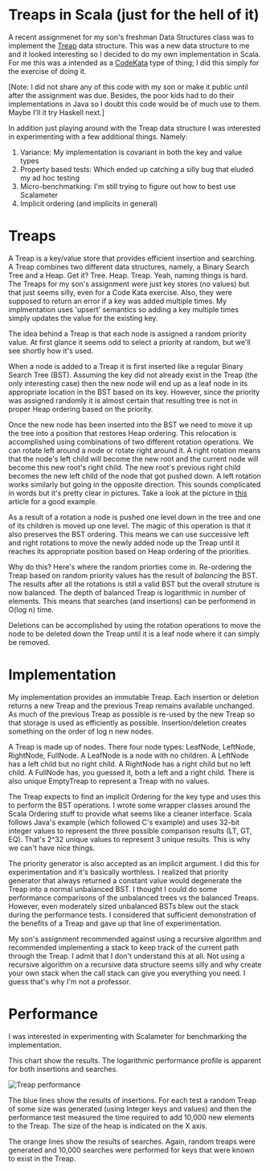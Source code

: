 Treaps in Scala (just for the hell of it)
=========================================

A recent assignmenet for my son's freshman Data Structures class was
to implement the [Treap](https://en.wikipedia.org/wiki/Treap) data
structure.  This was a new data structure to me and it looked
interesting so I decided to do my own implementation in Scala.  For me
this was a intended as a [CodeKata](http://codekata.com/) type of
thing; I did this simply for the exercise of doing it.

[Note: I did not share any of this code with my son or make it public until after the assignment was due.
Besides, the poor kids had to do their implementations in Java so I doubt this code would be of much
use to them. Maybe I'll it try Haskell next.]

In addition just playing around with the Treap data structure I was
interested in experimenting with a few additional things. Namely:

1. Variance:  My implementation is covariant in both the key and value types
2. Property based tests:  Which ended up catching a silly bug that eluded my ad hoc testing
3. Micro-benchmarking:  I'm still trying to figure out how to best use Scalameter
4. Implicit ordering (and implicits in general)


Treaps
======

A Treap is a key/value store that provides efficient insertion and
searching. A Treap combines two different data structures, namely, a
Binary Search Tree and a Heap.  Get it? Tree. Heap. Treap. Yeah,
naming things is hard. The Treaps for my son's assignment were just
key stores (no values) but that just seems silly, even for a Code Kata
exercise. Also, they were supposed to return an error if a key was
added multiple times. My implmentation uses 'upsert' semantics so
adding a key multiple times simply updates the value for the existing
key.

The idea behind a Treap is that each node is assigned a random
priority value.  At first glance it seems odd to select a priority at
random, but we'll see shortly how it's used.

When a node is added to a Treap it is first inserted like a regular
Binary Search Tree (BST). Assuming the key did not already exist in
the Treap (the only interesting case) then the new node will end up as
a leaf node in its appropriate location in the BST based on its
key. However, since the priority was assigned randomly it is almost
certain that resulting tree is not in proper Heap ordering based on
the priority.

Once the new node has been inserted into the BST we need to move it up
the tree into a position that restores Heap ordering. This relocation
is accomplished using combinations of two different rotation
operations. We can rotate left around a node or rotate right around
it. A right rotation means that the node's left child will become the
new root and the current node will become this new root's right
child. The new root's previous right child becomes the new left child
of the node that got pushed down. A left rotation works similarly but
going in the opposite direction. This sounds complicated in words but
it's pretty clear in pictures.  Take a look at the picture in
[this](http://pavpanchekha.com/blog/treap.html) article for a good
example.

As a result of a rotation a node is pushed one level down in the tree
and one of its children is moved up one level. The magic of this
operation is that it also preserves the BST ordering. This means we
can use successive left and right rotations to move the newly added
node up the Treap until it reaches its appropriate position based on
Heap ordering of the priorities.

Why do this? Here's where the random priorties come in. Re-ordering
the Treap based on random priority values has the result of
_balancing_ the BST. The results after all the rotations is still a
valid BST but the overall struture is now balanced. The depth of
balanced Treap is logarithmic in number of elements. This means that
searches (and insertions) can be performend in O(log n) time.

Deletions can be accomplished by using the rotation operations to move
the node to be deleted down the Treap until it is a leaf node where it
can simply be removed.

Implementation
==============

My implementation provides an immutable Treap. Each insertion or
deletion returns a new Treap and the previous Treap remains available
unchanged. As much of the previous Treap as possible is re-used by the
new Treap so that storage is used as efficiently as
possible. Insertion/deletion creates something on the order of log n
new nodes.

A Treap is made up of nodes. There four node types: LeafNode,
LeftNode, RightNode, FullNode. A LeafNode is a node with no
children. A LeftNode has a left child but no right child. A RightNode
has a right child but no left child. A FullNode has, you guessed it,
both a left and a right child. There is also unique EmptyTreap to
represent a Treap with no values.

The Treap expects to find an implicit Ordering for the key type and
uses this to perform the BST operations. I wrote some wrapper classes
around the Scala Ordering stuff to provide what seems like a cleaner
interface. Scala follows Java's example (which followed C's example)
and uses 32-bit integer values to represent the three possible
comparison results (LT, GT, EQ). That's 2^32 unique values to
represent 3 unique results. This is why we can't have nice things.

The priority generator is also accepted as an implicit argument. I did
this for experimentation and it's basically worthless. I realized that
priority generator that always returned a constant value would
degenerate the Treap into a normal unbalanced BST. I thought I could
do some performance comparisons of the unbalanced trees vs the
balanced Treaps. However, even moderately sized unbalanced BSTs blew
out the stack during the performance tests. I considered that
sufficient demonstration of the benefits of a Treap and gave up that
line of experimentation.

My son's assignment recommended against using a recursive algorithm
and recommended implementing a stack to keep track of the current path
through the Treap. I admit that I don't understand this at all. Not
using a recursive algorithm on a recursive data structure seems silly
and why create your own stack when the call stack can give you
everything you need. I guess that's why I'm not a professor.

Performance
===========

I was interested in experimenting with Scalameter for benchmarking the
implementation.

This chart show the results. The logarithmic performance profile is
apparent for both insertions and searches.

![Treap performance](http://raw.githubusercontent.com/marcsaegesser/treaps/master/charts/PerfChart.png)

The blue lines show the results of insertions. For each test a random
Treap of some size was generated (using Integer keys and values) and
then the performance test measured the time required to add 10,000 new
elements to the Treap. The size of the heap is indicated on the X
axis.

The orange lines show the results of searches. Again, random treaps
were generated and 10,000 searches were performed for keys that were
known to exist in the Treap.



